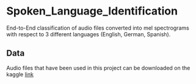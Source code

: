 # Spoken_Language_Identification
End-to-End classification of audio files converted into mel spectrograms with respect to 3 different languages (English, German, Spanish). 

## Data
Audio files that have been used in this project can be downloaded on the kaggle [link](https://www.kaggle.com/toponowicz/spoken-language-identification)
